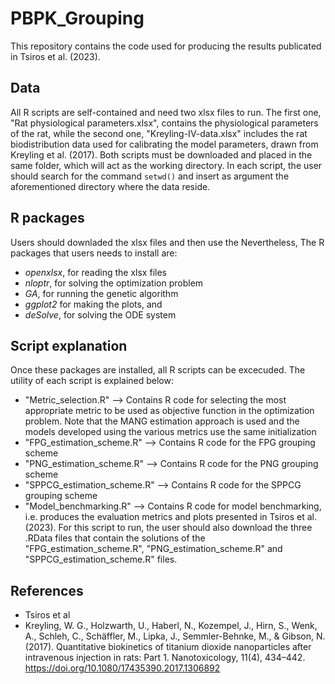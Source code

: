 # PBPK_Grouping
This repository contains the code used for producing the results publicated in Tsiros et al. (2023). 
## Data
All R scripts are self-contained and need two xlsx files to run. The first one, "Rat physiological parameters.xlsx", contains the physiological parameters of the rat, while the second one, "Kreyling-IV-data.xlsx" includes the rat biodistribution data used for calibrating the model parameters, drawn from Kreyling et al. (2017). Both scripts must be downloaded and placed in the same folder, which will act as the working directory. In each script, the user should search for the command `setwd()` and insert as argument the aforementioned directory where the data reside. 
## R packages
Users should downladed the xlsx files and then use the Nevertheless, The R packages that users needs to install are: 
* *openxlsx*, for reading the xlsx files
* *nloptr*, for solving the optimization problem
* *GA*, for running the genetic algorithm 
* *ggplot2* for making the plots, and
* *deSolve*, for solving the ODE system
## Script explanation
Once these packages are installed, all R scripts can be excecuded. The utility of each script is explained below:
* "Metric_selection.R"  --> Contains R code for selecting the most appropriate metric to be used as objective function in the optimization problem. Note that the MANG estimation approach is used and the models developed using the various metrics use the same initialization
* "FPG_estimation_scheme.R"  --> Contains R code for the FPG grouping scheme
* "PNG_estimation_scheme.R"  --> Contains R code for the PNG grouping scheme
* "SPPCG_estimation_scheme.R"  --> Contains R code for the SPPCG grouping scheme
* "Model_benchmarking.R"  -->  Contains R code for model benchmarking, i.e. produces the evaluation metrics and plots presented in Tsiros et al. (2023). For this script to run, the user should also download the three .RData files that contain the solutions of the "FPG_estimation_scheme.R", "PNG_estimation_scheme.R" and "SPPCG_estimation_scheme.R" files.

## References
- Tsiros et al
- Kreyling, W. G., Holzwarth, U., Haberl, N., Kozempel, J., Hirn, S., Wenk, A., Schleh, C., Schäffler, M., Lipka, J., Semmler-Behnke, M., & Gibson, N. (2017). Quantitative biokinetics of titanium dioxide nanoparticles after intravenous injection in rats: Part 1. Nanotoxicology, 11(4), 434–442. https://doi.org/10.1080/17435390.2017.1306892
